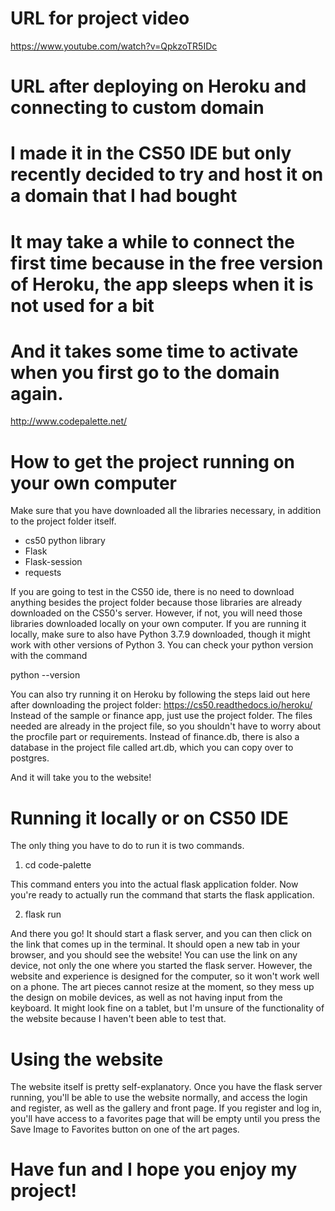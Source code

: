 # URL for project video
https://www.youtube.com/watch?v=QpkzoTR5IDc

# URL after deploying on Heroku and connecting to custom domain
# I made it in the CS50 IDE but only recently decided to try and host it on a domain that I had bought
# It may take a while to connect the first time because in the free version of Heroku, the app sleeps when it is not used for a bit
# And it takes some time to activate when you first go to the domain again.
http://www.codepalette.net/

# How to get the project running on your own computer

Make sure that you have downloaded all the libraries necessary, in addition to the project folder itself.
- cs50 python library
- Flask
- Flask-session
- requests

If you are going to test in the CS50 ide, there is no need to download anything besides the project folder
because those libraries are already downloaded on the CS50's server. However, if not, you will need those
libraries downloaded locally on your own computer. If you are running it locally, make sure to also have
Python 3.7.9 downloaded, though it might work with other versions of Python 3. You can check your python
version with the command

python --version

You can also try running it on Heroku by following the steps laid out here after downloading the project folder: 
https://cs50.readthedocs.io/heroku/ Instead of the sample or finance app, just use the project folder. The files needed are already in the project file, so you shouldn't have to worry about the procfile part or requirements. Instead of finance.db,
there is also a database in the project file called art.db, which you can copy over to postgres. 

And it will take you to the website!

# Running it locally or on CS50 IDE

The only thing you have to do to run it is two commands.

1. cd code-palette

This command enters you into the actual flask application folder. Now you're ready to actually run the command that
starts the flask application.

2. flask run

And there you go! It should start a flask server, and you can then click on the link that comes up in the
terminal. It should open a new tab in your browser, and you should see the website! You can use the link
on any device, not only the one where you started the flask server. However, the website and experience is
designed for the computer, so it won't work well on a phone. The art pieces cannot resize at the moment,
so they mess up the design on mobile devices, as well as not having input from the keyboard. It might look
fine on a tablet, but I'm unsure of the functionality of the website because I haven't been able to test that.

# Using the website

The website itself is pretty self-explanatory. Once you have the flask server running, you'll be able to use
the website normally, and access the login and register, as well as the gallery and front page. If you register
and log in, you'll have access to a favorites page that will be empty until you press the Save Image to Favorites
button on one of the art pages.

# Have fun and I hope you enjoy my project!
